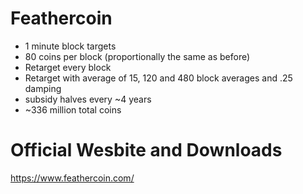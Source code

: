 Feathercoin
===========

 - 1 minute block targets
 - 80 coins per block (proportionally the same as before)
 - Retarget every block
 - Retarget with average of 15, 120 and 480 block averages and .25 damping
 - subsidy halves every ~4 years
 - ~336 million total coins
 
Official Wesbite and Downloads
==============================

https://www.feathercoin.com/
